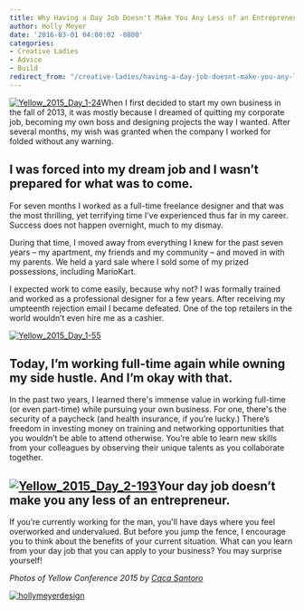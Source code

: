 ```yaml
---
title: Why Having a Day Job Doesn't Make You Any Less of an Entrepreneur
author: Holly Meyer
date: '2016-03-01 04:00:02 -0800'
categories:
- Creative Ladies
- Advice
- Build
redirect_from: "/creative-ladies/having-a-day-job-doesnt-make-you-any-less-of-an-entrepreneur/"
---
```


[![Yellow_2015_Day_1-24](https://yellow-blog-images.imgix.net/2016/02/Yellow_2015_Day_1-24.jpg)](https://yellow-blog-images.imgix.net/2016/02/Yellow_2015_Day_1-24.jpg)When I first decided to start my own business in the fall of 2013, it was mostly because I dreamed of quitting my corporate job, becoming my own boss and designing projects the way I wanted. After several months, my wish was granted when the company I worked for folded without any warning.

## **I was forced into my dream job and I wasn’t prepared for what was to come.**

For seven months I worked as a full-time freelance designer and that was the most thrilling, yet terrifying time I've experienced thus far in my career. Success does not happen overnight, much to my dismay.

During that time, I moved away from everything I knew for the past seven years – my apartment, my friends and my community – and moved in with my parents. We held a yard sale where I sold some of my prized possessions, including MarioKart.

I expected work to come easily, because why not? I was formally trained and worked as a professional designer for a few years. After receiving my umpteenth rejection email I became defeated. One of the top retailers in the world wouldn’t even hire me as a cashier.

[![Yellow_2015_Day_1-55](https://yellow-blog-images.imgix.net/2016/02/Yellow_2015_Day_1-55.jpg)](https://yellow-blog-images.imgix.net/2016/02/Yellow_2015_Day_1-55.jpg)

## **Today, I’m working full-time again while owning my side hustle. And I’m okay with that.**

In the past two years, I learned there's immense value in working full-time (or even part-time) while pursuing your own business. For one, there's the security of a paycheck (and health insurance, if you’re lucky.) There’s freedom in investing money on training and networking opportunities that you wouldn’t be able to attend otherwise. You’re able to learn new skills from your colleagues by observing their unique talents as you collaborate together.

## **[![Yellow_2015_Day_2-193](https://yellow-blog-images.imgix.net/2016/02/Yellow_2015_Day_2-193.jpg)](https://yellow-blog-images.imgix.net/2016/02/Yellow_2015_Day_2-193.jpg)Your day job doesn’t make you any less of an entrepreneur.**

If you’re currently working for the man, you'll have days where you feel overworked and undervalued. But before you jump the fence, I encourage you to think about the benefits of your current situation. What can you learn from your day job that you can apply to your business? You may surprise yourself!

_Photos of Yellow Conference 2015 by [Caca Santoro](http://cacasantoro.com/)_

[![hollymeyerdesign](https://yellow-blog-images.imgix.net/2016/02/hollymeyerdesign.jpg)](http://hollymeyerdesign.com/)
